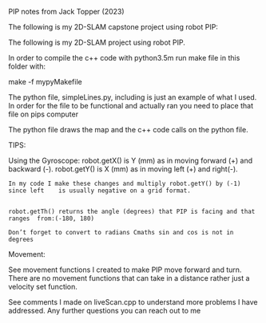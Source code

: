 PIP notes from Jack Topper (2023)


The following is my 2D-SLAM capstone project using robot PIP:

The following is my 2D-SLAM project using robot PIP.

In order to compile the c++ code with python3.5m run make file in this folder with:

make -f mypyMakefile


The python file, simpleLines.py, including is just an example of what I used.
In order for the file to be functional and actually ran you
need to place that file on pips computer

The python file draws the map and the c++ code calls on
the python file. 





TIPS:

Using the Gyroscope:
	robot.getX() is Y (mm) as in moving forward (+) and backward (-).
	robot.getY() is X (mm) as in moving left (+) and right(-).

	In my code I make these changes and multiply robot.getY() by (-1) since left 	is usually negative on a grid format.

	
	robot.getTh() returns the angle (degrees) that PIP is facing and that 	ranges 	from:(-180, 180)

	Don’t forget to convert to radians Cmaths sin and cos is not in degrees

Movement:


See movement functions I created to make PIP move forward and turn. There are no movement functions that can take in a distance rather just a velocity set function.

	 
See comments I made on liveScan.cpp to understand more problems I have addressed. Any further questions you can reach out to me


